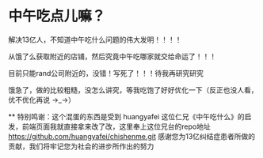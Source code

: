 # 中午吃点儿嘛？

解决13亿人，不知道中午吃什么问题的伟大发明！！！！

从饿了么获取附近的店铺，然后究竟中午吃哪家就交给命运了！！！

目前只能rand公司附近的，没错！写死了！！！待我再研究研究

饿急了，做的比较粗糙，没怎么讲究，等我吃饱了好好优化一下（反正也没人看，优不优化再说 →_→）

** 特别鸣谢：这个混蛋的东西是受到 huangyafei 这位仁兄《中午吃什么》的启发，前端页面我就直接拿来改了改，这里奉上这位兄台的repo地址 
https://github.com/huangyafei/chishenme.git
感谢您为13亿纠结症患者所做的贡献，我们将牢记您为社会的进步所作出的努力